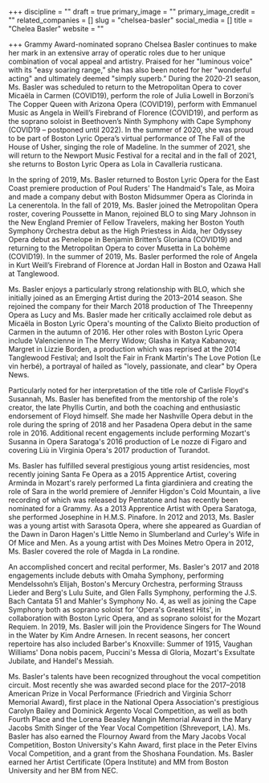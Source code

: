 +++
discipline = ""
draft = true
primary_image = ""
primary_image_credit = ""
related_companies = []
slug = "chelsea-basler"
social_media = []
title = "Chelea Basler"
website = ""

+++
Grammy Award-nominated soprano Chelsea Basler continues to make her mark in an extensive array of operatic roles due to her unique combination of vocal appeal and artistry. Praised for her "luminous voice" with its "easy soaring range,” she has also been noted for her "wonderful acting" and ultimately deemed "simply superb.” During the 2020-21 season, Ms. Basler was scheduled to return to the Metropolitan Opera to cover Micaëla in Carmen (COVID19), perform the role of Julia Lowell in Borzoni’s The Copper Queen with Arizona Opera (COVID19), perform with Emmanuel Music as Angela in Weill’s Firebrand of Florence (COVID19), and perform as the soprano soloist in Beethoven’s Ninth Symphony with Cape Symphony (COVID19 – postponed until 2022). In the summer of 2020, she was proud to be part of Boston Lyric Opera’s virtual performance of The Fall of the House of Usher, singing the role of Madeline. In the summer of 2021, she will return to the Newport Music Festival for a recital and in the fall of 2021, she returns to Boston Lyric Opera as Lola in Cavalleria rusticana.

 

In the spring of 2019, Ms. Basler returned to Boston Lyric Opera for the East Coast premiere production of Poul Ruders' The Handmaid's Tale, as Moira and made  a company debut with Boston Midsummer Opera as Clorinda in La cenerentola. In the fall of 2019, Ms. Basler joined the Metropolitan Opera roster, covering Poussette in Manon, rejoined BLO to sing Mary Johnson in the New England Premier of Fellow Travelers, making her Boston Youth Symphony Orchestra debut as the High Priestess in Aida, her Odyssey Opera debut as Penelope in Benjamin Britten’s Gloriana (COVID19) and returning to the Metropolitan Opera to cover Musetta in La bohème (COVID19). In the summer of 2019, Ms. Basler performed the role of Angela in Kurt Weill’s Firebrand of Florence at Jordan Hall in Boston and Ozawa Hall at Tanglewood.

 

Ms. Basler enjoys a particularly strong relationship with BLO, which she initially joined as an Emerging Artist during the 2013–2014 season. She rejoined the company for their March 2018 production of The Threepenny Opera as Lucy and Ms. Basler made her critically acclaimed role debut as Micaëla in Boston Lyric Opera's mounting of the Calixto Bieito production of Carmen in the autumn of 2016. Her other roles with Boston Lyric Opera include Valencienne in The Merry Widow; Glasha in Katya Kabanova; Margret in Lizzie Borden, a production which was reprised at the 2014 Tanglewood Festival; and Isolt the Fair in Frank Martin's The Love Potion (Le vin herbé), a portrayal of hailed as "lovely, passionate, and clear" by Opera News.

 

Particularly noted for her interpretation of the title role of Carlisle Floyd's Susannah, Ms. Basler has benefited from the mentorship of the role's creator, the late Phyllis Curtin, and both the coaching and enthusiastic endorsement of Floyd himself. She made her Nashville Opera debut in the role during the spring of 2018 and her Pasadena Opera debut in the same role in 2016. Additional recent engagements include performing Mozart's Susanna in Opera Saratoga's 2016 production of Le nozze di Figaro and covering Liù in Virginia Opera's 2017 production of Turandot.

 

Ms. Basler has fulfilled several prestigious young artist residencies, most recently joining Santa Fe Opera as a 2015 Apprentice Artist, covering Arminda in Mozart's rarely performed La finta giardiniera and creating the role of Sara in the world premiere of Jennifer Higdon's Cold Mountain, a live recording of which was released by Pentatone and has recently been nominated for a Grammy. As a 2013 Apprentice Artist with Opera Saratoga, she performed Josephine in H.M.S. Pinafore. In 2012 and 2013, Ms. Basler was a young artist with Sarasota Opera, where she appeared as Guardian of the Dawn in Daron Hagen's Little Nemo in Slumberland and Curley's Wife in Of Mice and Men. As a young artist with Des Moines Metro Opera in 2012, Ms. Basler covered the role of Magda in La rondine.

 

An accomplished concert and recital performer, Ms. Basler's 2017 and 2018 engagements include debuts with Omaha Symphony, performing Mendelssohn’s Elijah, Boston's Mercury Orchestra, performing Strauss Lieder and Berg's Lulu Suite, and Glen Falls Symphony, performing the J.S. Bach Cantata 51 and Mahler's Symphony No. 4, as well as joining the Cape Symphony both as soprano soloist for 'Opera's Greatest Hits', in collaboration with Boston Lyric Opera, and as soprano soloist for the Mozart Requiem. In 2019, Ms. Basler will join the Providence Singers for The Wound in the Water by Kim Andre Arnesen. In recent seasons, her concert repertoire has also included Barber's Knoxville: Summer of 1915, Vaughan Williams' Dona nobis pacem, Puccini's Messa di Gloria, Mozart's Exsultate Jubilate, and Handel's Messiah.

 

Ms. Basler's talents have been recognized throughout the vocal competition circuit. Most recently she was awarded second place for the 2017–2018 American Prize in Vocal Performance (Friedrich and Virginia Schorr Memorial Award), first place in the National Opera Association's prestigious Carolyn Bailey and Dominick Argento Vocal Competition, as well as both Fourth Place and the Lorena Beasley Mangin Memorial Award in the Mary Jacobs Smith Singer of the Year Vocal Competition (Shreveport, LA). Ms. Basler has also earned the Flournoy Award from the Mary Jacobs Vocal Competition, Boston University's Kahn Award, first place in the Peter Elvins Vocal Competition, and a grant from the Shoshana Foundation. Ms. Basler earned her Artist Certificate (Opera Institute) and MM from Boston University and her BM from NEC.